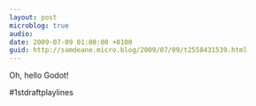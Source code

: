 ```yaml
---
layout: post
microblog: true
audio: 
date: 2009-07-09 01:00:00 +0100
guid: http://samdeane.micro.blog/2009/07/09/t2558431539.html
---
```

Oh, hello Godot!

#1stdraftplaylines
